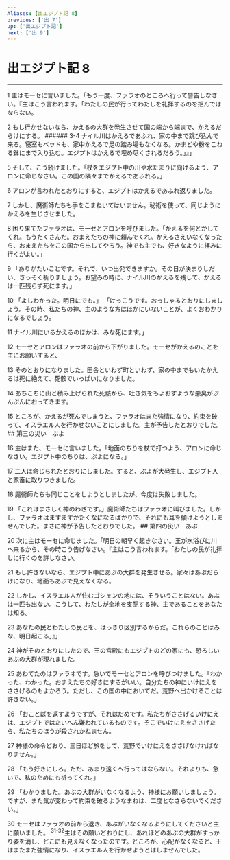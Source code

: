 ```yaml
---
Aliases: [出エジプト記 8]
previous: ['出 7']
up: ['出エジプト記']
next: ['出 9']
---
```

# 出エジプト記 8

***




1 
主はモーセに言いました。「もう一度、ファラオのところへ行って警告しなさい。『主はこう言われます。「わたしの民が行ってわたしを礼拝するのを拒んではならない。 



2 
もし行かせないなら、かえるの大群を発生させて国の端から端まで、かえるだらけにする。 ###### 3-4 ナイル川はかえるであふれ、家の中まで跳び込んで来る。寝室もベッドも、家中かえるで足の踏み場もなくなる。かまどや粉をこねる鉢にまで入り込む。エジプトはかえるで埋め尽くされるだろう。」』」 



5 
そして、こう続けました。「杖をエジプト中の川や水たまりに向けるよう、アロンに命じなさい。この国の隅々までかえるであふれる。」 



6 
アロンが言われたとおりにすると、エジプトはかえるであふれ返りました。 



7 
しかし、魔術師たちも手をこまねいてはいません。秘術を使って、同じようにかえるを生じさせました。 



8 
困り果てたファラオは、モーセとアロンを呼びました。「かえるを何とかしてくれ。もうたくさんだ。おまえたちの神に頼んでくれ。かえるさえいなくなったら、おまえたちをこの国から出してやろう。神でも主でも、好きなように拝みに行くがよい。」 



9 
「ありがたいことです。それで、いつ出発できますか。その日が決まりしだい、さっそく祈りましょう。お望みの時に、ナイル川のかえるを残して、かえるは一匹残らず死にます。」 



10 
「よしわかった。明日にでも。」 「けっこうです。おっしゃるとおりにしましょう。その時、私たちの神、主のような方はほかにいないことが、よくおわかりになるでしょう。 



11 
ナイル川にいるかえるのほかは、みな死にます。」 



12 
モーセとアロンはファラオの前から下がりました。モーセがかえるのことを主にお願いすると、 



13 
そのとおりになりました。田舎といわず町といわず、家の中までもいたかえるは死に絶えて、死骸でいっぱいになりました。 



14 
あちこちに山と積み上げられた死骸から、吐き気をもよおすような悪臭がぷんぷんにおってきます。 



15 
ところが、かえるが死んでしまうと、ファラオはまた強情になり、約束を破って、イスラエル人を行かせないことにしました。主が予告したとおりでした。 ## 第三の災い　ぶよ 



16 
主はまた、モーセに言いました。「地面のちりを杖で打つよう、アロンに命じなさい。エジプト中のちりは、ぶよになる。」 



17 
二人は命じられたとおりにしました。すると、ぶよが大発生し、エジプト人と家畜に取りつきました。 



18 
魔術師たちも同じことをしようとしましたが、今度は失敗しました。 



19 
「これはまさしく神のわざです。」魔術師たちはファラオに叫びました。しかし、ファラオはますますかたくなになるばかりで、それにも耳を傾けようとしませんでした。まさに神が予告したとおりでした。 ## 第四の災い　あぶ 



20 
次に主はモーセに命じました。「明日の朝早く起きなさい。王が水浴びに川へ来るから、その時こう告げなさい。『主はこう言われます。「わたしの民が礼拝しに行くのを許しなさい。 



21 
もし許さないなら、エジプト中にあぶの大群を発生させる。家々はあぶだらけになり、地面もあぶで見えなくなる。 



22 
しかし、イスラエル人が住むゴシェンの地には、そういうことはない。あぶは一匹も出ない。こうして、わたしが全地を支配する神、主であることをあなたは知る。 



23 
あなたの民とわたしの民とを、はっきり区別するからだ。これらのことはみな、明日起こる」』」 



24 
神がそのとおりにしたので、王の宮殿にもエジプトのどの家にも、恐ろしいあぶの大群が現れました。 



25 
あわてたのはファラオです。急いでモーセとアロンを呼びつけました。「わかった、わかった。おまえたちの好きにするがいい。自分たちの神にいけにえをささげるのもよかろう。ただし、この国の中においてだ。荒野へ出かけることは許さない。」 



26 
「おことばを返すようですが、それはだめです。私たちがささげるいけにえは、エジプトではたいへん嫌われているものです。そこでいけにえをささげたら、私たちのほうが殺されかねません。 



27 
神様の命令どおり、三日ほど旅をして、荒野でいけにえをささげなければなりません。」 



28 
「もう好きにしろ。ただ、あまり遠くへ行ってはならない。それよりも、急いで、私のためにも祈ってくれ。」 



29 
「わかりました。あぶの大群がいなくなるよう、神様にお願いしましょう。ですが、また気が変わって約束を破るようなまねは、二度となさらないでください。」 



30 
モーセはファラオの前から退き、あぶがいなくなるようにしてくださいと主に願いました。 <sup class="versenum">31-32</sup>主はその願いどおりにし、あれほどのあぶの大群がすっかり姿を消し、どこにも見えなくなったのです。ところが、心配がなくなると、王はまたまた強情になり、イスラエル人を行かせようとはしませんでした。
